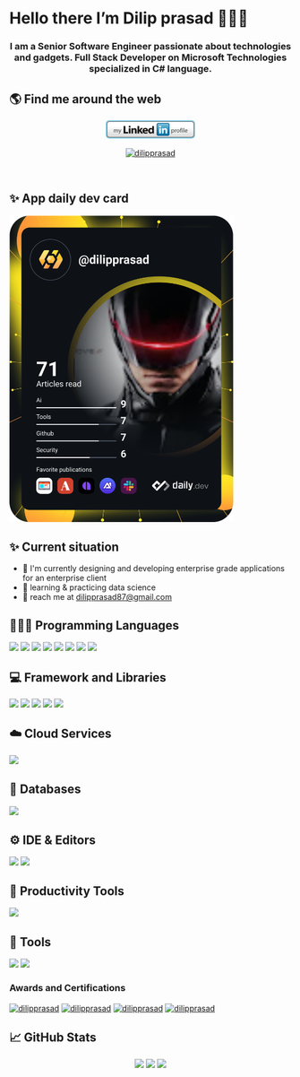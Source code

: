 <h1>Hello there I’m Dilip prasad 👋🧑‍💻</h1>
<h3 align="center">I am a Senior Software Engineer passionate about technologies and gadgets. <b>Full Stack Developer</b> on <b>Microsoft Technologies</b> specialized in <b>C# language</b>.</h3>

## 🌎 Find me around the web 
<p align="center"> <a href="https://www.linkedin.com/in/dilip-prasad-jayakumar-38251318/" target="blank"></a> </p>             
<p align="center"> <a href="https://www.linkedin.com/in/dilip-prasad-jayakumar-38251318/" target="blank"><img src="mylinkedin-profile.png" alt="dilipprasad" /></a> </p>
<p align="center"> <a href="mailto:dilipprasad87@gmail.com" target="blank"><img src="https://img.shields.io/badge/Gmail-D14836?style=for-the-badge&logo=gmail&logoColor=white" alt="dilipprasad" /></a> </p>

<br/>

## ✨ App daily dev card
<a href="https://app.daily.dev/dilipprasad"><img src="https://github.com/dilipprasad/dilipprasad/blob/main/devcard.svg" width="400" alt="dilip prasad's Dev Card"/></a>
<br/>

## ✨ Current situation
- 🔭 I'm currently designing and developing enterprise grade applications for an enterprise client
- 🌱 learning & practicing data science
- 🤵 reach me at dilipprasad87@gmail.com

## 👨🏻‍💻 Programming Languages
<p align="left">
  <img src="https://img.shields.io/badge/C%23-239120?style=for-the-badge&logo=c-sharp&logoColor=white" />
  <img src="https://img.shields.io/badge/TypeScript-007ACC?style=for-the-badge&logo=typescript&logoColor=white" />
  <img src="https://img.shields.io/badge/Python-14354C?style=for-the-badge&logo=python&logoColor=white" />
  <img src="https://img.shields.io/badge/HTML5-E34F26?style=for-the-badge&logo=html5&logoColor=white" />
  <img src="https://img.shields.io/badge/CSS3-1572B6?style=for-the-badge&logo=css3&logoColor=white" />
  <img src="https://img.shields.io/badge/JavaScript-323330?style=for-the-badge&logo=javascript&logoColor=F7DF1E" />
  <img src="https://img.shields.io/badge/json-5E5C5C?style=for-the-badge&logo=json&logoColor=white" />
  <img src="https://img.shields.io/badge/Markdown-000000?style=for-the-badge&logo=markdown&logoColor=white">
</p>

## 💻 Framework and Libraries
<p align="left">
  <img src="https://img.shields.io/badge/.NET-512BD4?style=for-the-badge&logo=dotnet&logoColor=white" />
  <img src="https://img.shields.io/badge/Bootstrap-563D7C?style=for-the-badge&logo=bootstrap&logoColor=white" />
  <img src="https://img.shields.io/badge/SASS-hotpink.svg?style=for-the-badge&logo=SASS&logoColor=white" />
  <img src="https://img.shields.io/badge/jQuery-0769AD?style=for-the-badge&logo=jquery&logoColor=white" />
  <img src="https://img.shields.io/badge/Angular-DD0031?style=for-the-badge&logo=angular&logoColor=white" />

</p>

## ☁️ Cloud Services
<p align="left">
  <img src="https://img.shields.io/badge/Microsoft_Azure-0089D6?style=for-the-badge&logo=microsoft-azure&logoColor=white" />
  
</p>

## 💾 Databases
<p align="left">
  <img src="https://img.shields.io/badge/Microsoft%20SQL%20Sever-CC2927?style=for-the-badge&logo=microsoft%20sql%20server&logoColor=white" />
</p>

## ⚙️ IDE & Editors
<p align="left">
  <img src="https://img.shields.io/badge/Visual_Studio-5C2D91?style=for-the-badge&logo=visual%20studio&logoColor=white" />
  <img src="https://img.shields.io/badge/Visual_Studio_Code-0078D4?style=for-the-badge&logo=visual%20studio%20code&logoColor=white" />
  
</p>

## 🔨 Productivity Tools
<p align="left">
  <img src="https://img.shields.io/badge/Azure Devops-%23026AA7.svg?style=for-the-badge&logo=Azure Devops&logoColor=white" />
</p>

## 🦾 Tools
<p align="left">
  <img src="https://img.shields.io/badge/Insomnia-black?style=for-the-badge&logo=insomnia&logoColor=5849BE" />
  <img src="https://img.shields.io/badge/Postman-FF6C37?style=for-the-badge&logo=postman&logoColor=white" />
</p>


<h3 align="left">Awards and Certifications</h3>
<p align="left">
<a href="https://www.credly.com/badges/7523b44f-b561-4d18-a9db-539dd8719d74/public_url" target="blank"><img align="center" src="https://images.credly.com/size/110x110/images/70eb1e3f-d4de-4377-a062-b20fb29594ea/azure-data-fundamentals-600x600.png" width="100px" alt="dilipprasad" /></a>
<a href="https://www.credly.com/badges/3f4dffcb-f0ae-4170-b520-54cfbc39e926/public_url" target="blank"><img align="center" src="https://images.credly.com/size/110x110/images/4136ced8-75d5-4afb-8677-40b6236e2672/azure-ai-fundamentals-600x600.png" width="100px" alt="dilipprasad" /></a>
<a href="https://www.credly.com/badges/2d078fa6-d0e2-4854-826f-ddafe4d13f1a/public_url" target="blank"><img align="center" src="https://images.credly.com/size/340x340/images/be8fcaeb-c769-4858-b567-ffaaa73ce8cf/image.png" width="100px" alt="dilipprasad" /></a>
<a href="https://www.credly.com/badges/129321fc-6029-492b-9ea5-0b0d5739afa8/public_url" target="blank"><img align="center" src="https://images.credly.com/size/220x220/images/63316b60-f62d-4e51-aacc-c23cb850089c/azure-developer-associate-600x600.png" width="100px" alt="dilipprasad" /></a>

<br/>


## 📈 GitHub Stats

<p align="center">
<img src="https://github-readme-stats.vercel.app/api?username=dilipprasad&theme=dracula&hide_border=false&include_all_commits=false&count_private=true" />
<img src="https://github-readme-streak-stats.herokuapp.com/?
user=dilipprasad&theme=dracula&hide_border=false" />
<img src="https://github-readme-stats.vercel.app/api/top-langs/?username=dilipprasad&theme=dracula&hide_border=false&layout=compact" />
</p>  

<!--
**dilipprasad/dilipprasad** is a ✨ _special_ ✨ repository because its `README.md` (this file) appears on your GitHub profile.

Here are some ideas to get you started:

- 🔭 I’m currently working on ...
- 🌱 I’m currently learning ...
- 👯 I’m looking to collaborate on ...
- 🤔 I’m looking for help with ...
- 💬 Ask me about ...
- 📫 How to reach me: ...
- 😄 Pronouns: ...
- ⚡ Fun fact: ...

Badges
https://dev.to/envoy_/150-badges-for-github-pnk
-->
